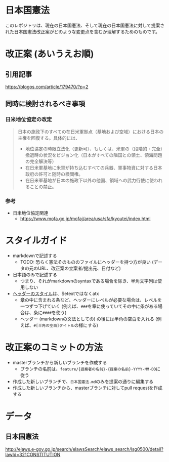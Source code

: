 # 日本国憲法

このレポジトリは、現在の日本国憲法、そして現在の日本国憲法に対して提案された日本国憲法改正案がどのような変更点を含むか理解するためのものです。


# 改正案 (あいうえお順)

## 引用記事
https://blogos.com/article/179470/?p=2

## 同時に検討されるべき事項

### 日米地位協定の改定
 > 日本の施政下のすべての在日米軍拠点（基地および空域）における日本の主権を回復する。具体的には、
 > - 地位協定の時限立法化（更新可）、もしくは、米軍の（段階的・完全）撤退時の状況をビジョン化（日本がすべての隣国との領土、領海問題の完全解決等）
 > - 在日米軍基地に米軍が持ち込むすべての兵器、軍事物資に対する日本政府の許可と随時の検閲権。
 > - 在日米軍基地が日本の施政下以外の他国、領域への武力行使に使われることの禁止。

### 参考
- 日米地位協定関連
  - https://www.mofa.go.jp/mofaj/area/usa/sfa/kyoutei/index.html
  
# スタイルガイド

- markdownで記述する
  - TODO: 恐らく憲法そのもののファイルにヘッダーを持つ方が良い (データの元のURL、改正案の立案者/提出元、日付など)
- 日本語のみで記述する
  - つまり、それがmarkdownのsyntaxである場合を除き、半角文字列は使用しない
- [ヘッダーのスタイル](https://daringfireball.net/projects/markdown/syntax#header)は、Setextではなくatx
  - 章の中に含まれる条など、ヘッダーにレベルが必要な場合は、レベルを一つずつ下げていく (例えば、`###`を章に使っていてその中に条がある場合は、条に`####`を使う)
  - ヘッダー (markdownの文法としての) の後には半角の空白を入れる (例えば、`#[半角の空白]タイトル`の様にする)


# 改正案のコミットの方法

- masterブランチから新しいブランチを作成する
  - ブランチの名前は、``feature/{提案者の名前}-{提案の名前}-YYYY-MM-DD``に従う
- 作成した新しいブランチで、``日本国憲法.md``のみを提案の通りに編集する
- 作成した新しいブランチから、masterブランチに対してpull requestを作成する


# データ

## 日本国憲法

http://elaws.e-gov.go.jp/search/elawsSearch/elaws_search/lsg0500/detail?lawId=321CONSTITUTION
